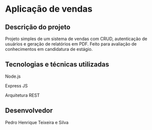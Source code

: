# Aplicação de vendas

## Descrição do projeto
Projeto simples de um sistema de vendas com CRUD, autenticação de usuários e geração de relatórios em PDF. Feito para avaliação de conhecimentos em candidatura de estágio.

## Tecnologias e técnicas utilizadas
Node.js

Express JS

Arquitetura REST

## Desenvolvedor
Pedro Henrique Teixeira e Silva